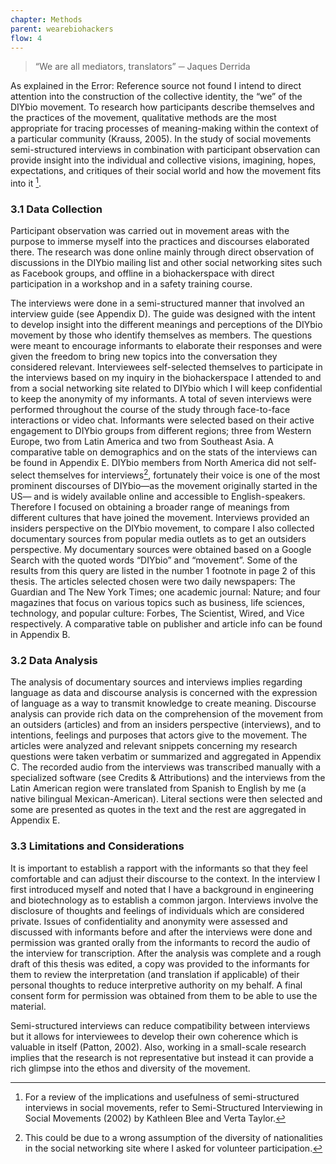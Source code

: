 ```yaml
---
chapter: Methods
parent: wearebiohackers
flow: 4
---
```


 > “We are all mediators, translators”
> ─ Jaques Derrida

As explained in the Error: Reference source not found I intend to direct attention into the construction of the collective identity, the “we” of the DIYbio movement. To research how participants describe themselves and the practices of the movement, qualitative methods are the most appropriate for tracing processes of meaning-making within the context of a particular community (Krauss, 2005). In the study of social movements semi-structured interviews in combination with participant observation can provide insight into the individual and collective visions, imagining, hopes, expectations, and critiques of their social world and how the movement fits into it [^25].


### 3.1 Data Collection
Participant observation was carried out in movement areas with the purpose to immerse myself into the practices and discourses elaborated there. The research was done online mainly through direct observation of discussions in the DIYbio mailing list and other social networking sites such as Facebook groups, and offline in a biohackerspace with direct participation in a workshop and in a safety training course.

The interviews were done in a semi-structured manner that involved an interview guide (see Appendix D). The guide was designed with the intent to develop insight into the different meanings and perceptions of the DIYbio movement by those who identify themselves as members. The questions were meant to encourage informants to elaborate their responses and were given the freedom to bring new topics into the conversation they considered relevant. Interviewees self-selected themselves to participate in the interviews based on my inquiry in the biohackerspace I attended to and from a social networking site related to DIYbio which I will keep confidential to keep the anonymity of my informants. A total of seven interviews were performed throughout the course of the study through face-to-face interactions or video chat. Informants were selected based on their active engagement to DIYbio groups from different regions; three from Western Europe, two from Latin America and two from Southeast Asia. A comparative table on demographics and on the stats of the interviews can be found in Appendix E. DIYbio members from North America did not self-select themselves for interviews[^26], fortunately their voice is one of the most prominent discourses of DIYbio—as the movement originally started in the US— and is widely available online and accessible to English-speakers. Therefore I focused on obtaining a broader range of meanings from different cultures that have joined the movement. Interviews provided an insiders perspective on the DIYbio movement, to compare I also collected documentary sources from popular media outlets as to get an outsiders perspective. My documentary sources were obtained based on a Google Search with the quoted words “DIYbio” and “movement”. Some of the results from this query are listed in the number 1 footnote in page 2 of this thesis. The articles selected chosen were two daily newspapers: The Guardian and The New York Times; one academic journal: Nature; and four magazines that focus on various topics such as business, life sciences, technology, and popular culture: Forbes, The Scientist, Wired, and Vice respectively. A comparative table on publisher and article info can be found in Appendix B.


### 3.2 Data Analysis
The analysis of documentary sources and interviews implies regarding language as data and discourse analysis is concerned with the expression of language as a way to transmit knowledge to create meaning. Discourse analysis can provide rich data on the comprehension of the movement from an outsiders (articles) and from an insiders perspective (interviews), and to intentions, feelings and purposes that actors give to the movement. The articles were analyzed and relevant snippets concerning my research questions were taken verbatim or summarized and aggregated in Appendix C. The recorded audio from the interviews was transcribed manually with a specialized software (see Credits & Attributions) and the interviews from the Latin American region were translated from Spanish to English by me (a native bilingual Mexican-American). Literal sections were then selected and some are presented as quotes in the text and the rest are aggregated in Appendix E.


### 3.3 Limitations and Considerations
It is important to establish a rapport with the informants so that they feel comfortable and can adjust their discourse to the context. In the interview I first introduced myself and noted that I have a background in engineering and biotechnology as to establish a common jargon. Interviews involve the disclosure of thoughts and feelings of individuals which are considered private. Issues of confidentiality and anonymity were assessed and discussed with informants before and after the interviews were done
and permission was granted orally from the informants to record the audio of the interview for transcription. After the analysis was complete and a rough draft of this thesis was edited, a copy was provided to the informants for them to review the interpretation (and translation if applicable) of their personal thoughts to reduce interpretive authority on my behalf. A final consent form for permission was obtained from them to be able to use the material.

Semi-structured interviews can reduce compatibility between interviews but it allows for interviewees to develop their own coherence which is valuable in itself (Patton, 2002). Also, working in a small-scale research implies that the research is not representative but instead it can provide a rich glimpse into the ethos and diversity of the movement.

[^25]: For a review of the implications and usefulness of semi-structured interviews in social movements, refer
to Semi-Structured Interviewing in Social Movements (2002) by Kathleen Blee and Verta Taylor.

[^26]: This could be due to a wrong assumption of the diversity of nationalities in the social networking site
where I asked for volunteer participation.
